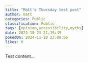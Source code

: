 ```yaml
---
title: "Matt's Thursday test post"
author: matt
categories: Public
classification: Public
tags: [opinion,accessibility,myths]
date: 2024-10-23 21:19:49 
pokedOn: 2024-11-10 23:08:56 
likes: 0
---
```


Test content...